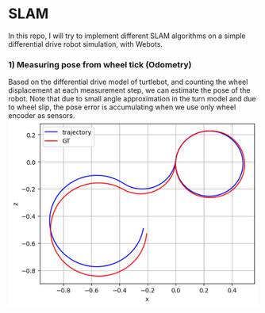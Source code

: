 # SLAM
In this repo, I will try to implement different SLAM algorithms on a simple differential drive robot simulation, with Webots.

### 1) Measuring pose from wheel tick (Odometry)
Based on the differential drive model of turtlebot, and counting the wheel displacement at each measurement step, we can estimate the pose of the robot. Note that due to small angle approximation in the turn model and due to wheel slip, the pose error is accumulating when we use only wheel encoder as sensors.
![](analysis/wheel_odometry.png)

